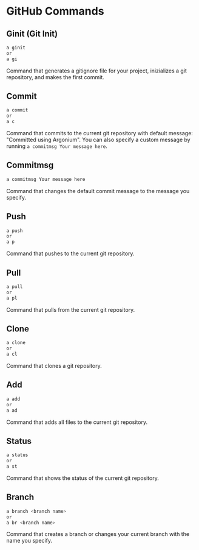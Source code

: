 # GitHub Commands

## Ginit (Git Init)

```bash
a ginit
or
a gi
```

Command that generates a gitignore file for your project, inizializes a git repository, and makes the first commit.

## Commit

```bash
a commit
or
a c
```

Command that commits to the current git repository with default message: "Committed using Argonium". You can also specify a custom message by running `a commitmsg Your message here`.

## Commitmsg

```bash
a commitmsg Your message here
```

Command that changes the default commit message to the message you specify.

## Push

```bash
a push
or
a p
```

Command that pushes to the current git repository.

## Pull

```bash
a pull
or
a pl
```

Command that pulls from the current git repository.

## Clone

```bash
a clone
or
a cl
```

Command that clones a git repository.

## Add

```bash
a add
or
a ad
```

Command that adds all files to the current git repository.

## Status

```bash
a status
or
a st
```

Command that shows the status of the current git repository.

## Branch

```bash
a branch <branch name>
or
a br <branch name>
```

Command that creates a branch or changes your current branch with the name you specify.
